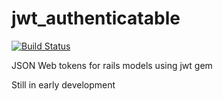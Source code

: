 # jwt_authenticatable
[![Build Status](https://travis-ci.org/ah450/jwt_authenticatable.svg?branch=master)](https://travis-ci.org/ah450/jwt_authenticatable)


JSON Web tokens for rails models using jwt gem

Still in early development
